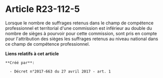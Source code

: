 # Article R23-112-5

Lorsque le nombre de suffrages retenus dans le champ de compétence professionnel et territorial d'une commission est
inférieur au double du nombre de sièges à pourvoir pour cette commission, sont pris en compte pour l'attribution des sièges
les suffrages retenus au niveau national dans ce champ de compétence professionnel.

**Liens relatifs à cet article**

	**Créé par**:

	  - Décret n°2017-663 du 27 avril 2017 - art. 1
